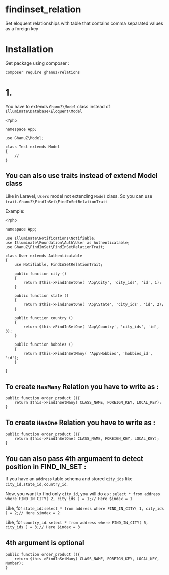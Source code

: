 # findinset_relation
Set eloquent relationships with table that contains comma separated values as a foreign key

# Installation
Get package using composer  :

`composer require ghanuz/relations`

# 1.
You have to extends `GhanuZ\Model` class instead of `Illuminate\Database\Eloquent\Model`

```
<?php

namespace App;

use GhanuZ\Model;

class Test extends Model
{
    //
}
```
## You can also use traits instead of extend Model class 
Like in Laravel, `Users` model not extending `Model` class.
So you can use `trait`.
`GhanuZ\FindInSet\FindInSetRelationTrait`

Example:
```
<?php

namespace App;

use Illuminate\Notifications\Notifiable;
use Illuminate\Foundation\Auth\User as Authenticatable;
use GhanuZ\FindInSet\FindInSetRelationTrait;

class User extends Authenticatable
{
    use Notifiable, FindInSetRelationTrait;

    public function city ()
    {
        return $this->FindInSetOne( 'App\City', 'city_ids', 'id', 1);
    }

    public function state ()
    {
        return $this->FindInSetOne( 'App\State', 'city_ids', 'id', 2);
    }

    public function country ()
    {
        return $this->FindInSetOne( 'App\Country', 'city_ids', 'id', 3);
    }

    public function hobbies ()
    {
        return $this->FindInSetMany( 'App\Hobbies', 'hobbies_id', 'id');
    }

}
```

## To create `HasMany` Relation you have to write as :

```
public function order_product (){
    return $this->FindInSetMany( CLASS_NAME, FOREIGN_KEY, LOCAL_KEY);
}
```

## To create `HasOne` Relation you have to write as :

```
public function order_product (){
    return $this->FindInSetOne( CLASS_NAME, FOREIGN_KEY, LOCAL_KEY);
}
```

## You can also pass 4th argumaent to detect position in FIND_IN_SET :
If you have an `address` table schema and stored `city_ids` like `city_id,state_id,country_id`.


Now, you want to find only `city_id`, you will do as :
`select * from address where FIND_IN_CITY( 2, city_ids ) = 1;// Here $index = 1` 

Like, for `state_id`:
`select * from address where FIND_IN_CITY( 1, city_ids ) = 2;// Here $index = 2`

Like, for `country_id`:
`select * from address where FIND_IN_CITY( 5, city_ids ) = 3;// Here $index = 3`

## 4th argument is optional 
```
public function order_product (){
    return $this->FindInSetMany( CLASS_NAME, FOREIGN_KEY, LOCAL_KEY, Number);
}
```
